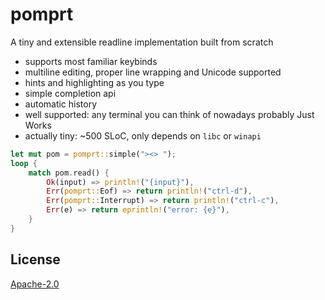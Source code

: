 # pomprt

A tiny and extensible readline implementation built from scratch

- supports most familiar keybinds
- multiline editing, proper line wrapping and Unicode supported
- hints and highlighting as you type
- simple completion api
- automatic history
- well supported: any terminal you can think of nowadays probably Just Works
- actually tiny: ~500 SLoC, only depends on `libc` or `winapi`

```rust
let mut pom = pomprt::simple("><> ");
loop {
    match pom.read() {
        Ok(input) => println!("{input}"),
        Err(pomprt::Eof) => return println!("ctrl-d"),
        Err(pomprt::Interrupt) => return println!("ctrl-c"),
        Err(e) => return eprintln!("error: {e}"),
    }
}
```

## License

[Apache-2.0](LICENSE)

